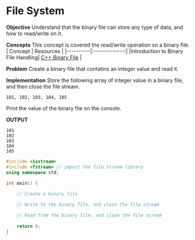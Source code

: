 # File System

**Objective**
Understand that the binary file can store any type of data, and how to read/write on it.

**Concepts**
This concept is covered the read/write operation on a binary file.
| Concept   |      Resources      |
|----------|:-------------:|
|Introduction to Binary File Handling| [C++ Binary File](https://www.youtube.com/watch?v=fCvJ9Rsfy6c) |



**Problem**
Create a binary file that contatins an integer value and read it.

**Implementation**
Store the following array of integer value in a binary file, and then close the file stream.
```
101, 102, 103, 104, 105
```

Print the value of the binary file on the console.

**OUTPUT**
```
101
102
103
104
105
```

```cpp
#include <iostream>
#include <fstream> // import the file stream library
using namespace std;

int main() {
    
    // Create a binary file

    // Write to the binary file, and close the file stream

    // Read from the binary file, and close the file stream
    
    return 0;
}
```